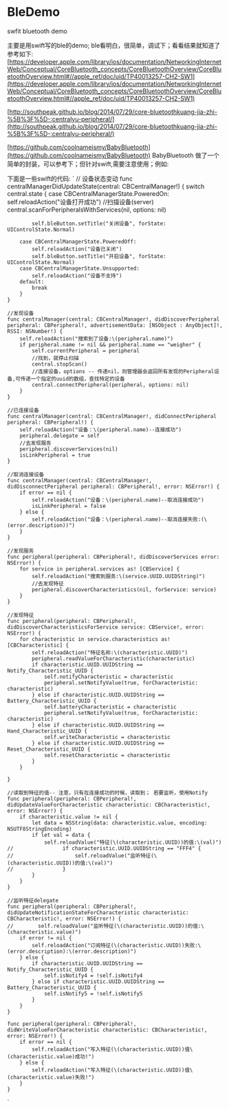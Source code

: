 # BleDemo
swfit bluetooth demo

主要是用swift写的ble的demo; ble看明白，很简单，调试下；看看结果就知道了
参考如下: 
[https://developer.apple.com/library/ios/documentation/NetworkingInternetWeb/Conceptual/CoreBluetooth_concepts/CoreBluetoothOverview/CoreBluetoothOverview.html#//apple_ref/doc/uid/TP40013257-CH2-SW1](https://developer.apple.com/library/ios/documentation/NetworkingInternetWeb/Conceptual/CoreBluetooth_concepts/CoreBluetoothOverview/CoreBluetoothOverview.html#//apple_ref/doc/uid/TP40013257-CH2-SW1)

[http://southpeak.github.io/blog/2014/07/29/core-bluetoothkuang-jia-zhi-%5B%3F%5D-:centralyu-peripheral/](http://southpeak.github.io/blog/2014/07/29/core-bluetoothkuang-jia-zhi-%5B%3F%5D-:centralyu-peripheral/)

[https://github.com/coolnameismy/BabyBluetooth](https://github.com/coolnameismy/BabyBluetooth)
BabyBluetooth 做了一个简单的封装，可以参考下；但针对swift,需要注意使用；例如:


下面是一些swift的代码:
`
	// 设备状态变动
    func centralManagerDidUpdateState(central: CBCentralManager!) {
        switch central.state {
        case CBCentralManagerState.PoweredOn:
            self.reloadAction("设备打开成功")
            //扫描设备(server)
            central.scanForPeripheralsWithServices(nil, options: nil)
            
            self.bleButton.setTitle("关闭设备", forState: UIControlState.Normal)
            
        case CBCentralManagerState.PoweredOff:
            self.reloadAction("设备已关闭")
            self.bleButton.setTitle("开启设备", forState: UIControlState.Normal)
        case CBCentralManagerState.Unsupported:
            self.reloadAction("设备不支持")
        default:
            break
        }
    }
    
    //发现设备
    func centralManager(central: CBCentralManager!, didDiscoverPeripheral peripheral: CBPeripheral!, advertisementData: [NSObject : AnyObject]!, RSSI: NSNumber!) {
        self.reloadAction("搜索到了设备:\(peripheral.name)")
        if peripheral.name != nil && peripheral.name == "weigher" {
            self.currentPeripheral = peripheral
            //找到，就停止扫描
            central.stopScan()
            //连接设备，options -- 传递nil，则管理器会返回所有发现的Peripheral设备,可传递一个指定的uuid的数组，查找特定的设备
            central.connectPeripheral(peripheral, options: nil)
        }
    }
    
    //已连接设备
    func centralManager(central: CBCentralManager!, didConnectPeripheral peripheral: CBPeripheral!) {
        self.reloadAction("设备：\(peripheral.name)--连接成功")
        peripheral.delegate = self
        //去发现服务
        peripheral.discoverServices(nil)
        isLinkPeripheral = true
    }
    
    //取消连接设备
    func centralManager(central: CBCentralManager!, didDisconnectPeripheral peripheral: CBPeripheral!, error: NSError!) {
        if error == nil {
            self.reloadAction("设备：\(peripheral.name)--取消连接成功")
            isLinkPeripheral = false
        } else {
            self.reloadAction("设备：\(peripheral.name)--取消连接失败:(\(error.description))")
        }
    }
    
    //发现服务
    func peripheral(peripheral: CBPeripheral!, didDiscoverServices error: NSError!) {
        for service in peripheral.services as! [CBService] {
            self.reloadAction("搜索到服务:\(service.UUID.UUIDString)")
            //去发现特征
            peripheral.discoverCharacteristics(nil, forService: service)
        }
    }
    
    //发现特征
    func peripheral(peripheral: CBPeripheral!, didDiscoverCharacteristicsForService service: CBService!, error: NSError!) {
        for characteristic in service.characteristics as! [CBCharacteristic] {
            self.reloadAction("特征名称:\(characteristic.UUID)")
            peripheral.readValueForCharacteristic(characteristic)
            if characteristic.UUID.UUIDString == Notify_Characteristic_UUID {
                self.notifyCharacteristic = characteristic
                peripheral.setNotifyValue(true, forCharacteristic: characteristic)
            } else if characteristic.UUID.UUIDString == Battery_Characteristic_UUID {
                self.batteryCharacteristic = characteristic
                peripheral.setNotifyValue(true, forCharacteristic: characteristic)
            } else if characteristic.UUID.UUIDString == Hand_Characteristic_UUID {
                self.writeCharacteristic = characteristic
            } else if characteristic.UUID.UUIDString == Reset_Characteristic_UUID {
                self.resetCharacteristic = characteristic
            }
        }
        
    }
    
    //读取到特征的值-- 注意，只有在连接成功的时候，读取到； 若要监听，使用Notify
    func peripheral(peripheral: CBPeripheral!, didUpdateValueForCharacteristic characteristic: CBCharacteristic!, error: NSError!) {
        if characteristic.value != nil {
            let data = NSString(data: characteristic.value, encoding: NSUTF8StringEncoding)
            if let val = data {
                self.reloadValue("特征(\(characteristic.UUID))的值:\(val)")
	//                if characteristic.UUID.UUIDString == "FFF4" {
	//                    self.reloadValue("监听特征(\(characteristic.UUID))的值:\(val)")
	//                }
            }
        }
    }
    
    //监听特征delegate
    func peripheral(peripheral: CBPeripheral!, didUpdateNotificationStateForCharacteristic characteristic: CBCharacteristic!, error: NSError!) {
	//        self.reloadValue("监听特征(\(characteristic.UUID))的值:\(characteristic.value)")
        if error != nil {
            self.reloadAction("订阅特征(\(characteristic.UUID))失败:\(error.description):\(error.description)")
        } else {
            if characteristic.UUID.UUIDString == Notify_Characteristic_UUID {
                self.isNotify4 = !self.isNotify4
            } else if characteristic.UUID.UUIDString == Battery_Characteristic_UUID {
                self.isNotify5 = !self.isNotify5
            }
        }
    }
    
    func peripheral(peripheral: CBPeripheral!, didWriteValueForCharacteristic characteristic: CBCharacteristic!, error: NSError!) {
        if error == nil {
            self.reloadAction("写入特征(\(characteristic.UUID))值\(characteristic.value)成功!")
        } else {
            self.reloadAction("写入特征(\(characteristic.UUID))值\(characteristic.value)失败!")
        }
    }

`

